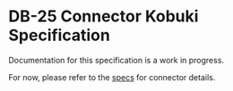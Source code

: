 # DB-25 Connector Kobuki Specification
Documentation for this specification is a work in progress.

For now, please refer to the [specs](specs.yaml) for connector details.
